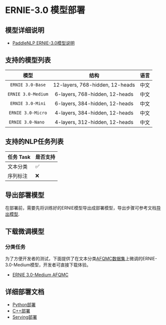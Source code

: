 # ERNIE-3.0 模型部署

## 模型详细说明
- [PaddleNLP ERNIE-3.0模型说明](https://github.com/PaddlePaddle/PaddleNLP/tree/release/2.4/model_zoo/ernie-3.0)

## 支持的模型列表

| 模型 |  结构  | 语言 |
| :---: | :--------: | :--------: |
| `ERNIE 3.0-Base`| 12-layers, 768-hidden, 12-heads | 中文 |
| `ERNIE 3.0-Medium`| 6-layers, 768-hidden, 12-heads | 中文 |
| `ERNIE 3.0-Mini`| 6-layers, 384-hidden, 12-heads | 中文 |
| `ERNIE 3.0-Micro`| 4-layers, 384-hidden, 12-heads | 中文 |
| `ERNIE 3.0-Nano `| 4-layers, 312-hidden, 12-heads | 中文 |

## 支持的NLP任务列表

| 任务 Task  |  是否支持   |
| :--------------- | ------- |
| 文本分类 | ✅ |
| 序列标注 | ❌ |

## 导出部署模型

在部署前，需要先将训练好的ERNIE模型导出成部署模型，导出步骤可参考文档[导出模型](https://github.com/PaddlePaddle/PaddleNLP/tree/release/2.4/model_zoo/ernie-3.0).

## 下载微调模型

### 分类任务

为了方便开发者的测试，下面提供了在文本分类[AFQMC数据集](https://bj.bcebos.com/paddlenlp/datasets/afqmc_public.zip)上微调的ERNIE-3.0-Medium模型，开发者可直接下载体验。

- [ERNIE 3.0-Medium AFQMC](https://bj.bcebos.com/fastdeploy/models/ernie-3.0/ernie-3.0-medium-zh-afqmc.tgz)

## 详细部署文档

- [Python部署](python)
- [C++部署](cpp)
- [Serving部署](serving)
